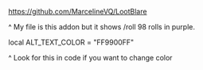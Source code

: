 https://github.com/MarcelineVQ/LootBlare

^ My file is this addon but it shows /roll 98 rolls in purple.

local ALT_TEXT_COLOR = "FF9900FF"

^ Look for this in code if you want to change color
